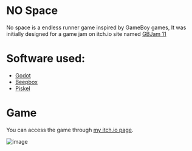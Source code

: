 # NO Space
No space is a endless runner game inspired by GameBoy games,
It was initially designed for a game jam on itch.io site named [GBJam 11](https://itch.io/jam/gbjam-11)

# Software used:
- [Godot](https://godotengine.org/)
- [Beepbox](https://www.beepbox.co/)
- [Piskel](https://www.piskelapp.com/)

# Game
You can access the game through [my itch.io page](https://sirafshin.itch.io/no-space).

![image](https://github.com/SirAfshin/NoSpace/assets/49054585/71969da4-ae18-4bf6-bd00-8ae72d13fcb0)


